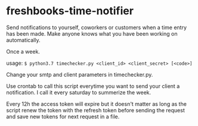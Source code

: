 # freshbooks-time-notifier
Send notifications to yourself, coworkers or customers when a time entry has been made. Make anyone knows what you have been working on automatically.

Once a week.

usage: `$ python3.7 timechecker.py <client_id> <client_secret> [<code>]`

Change your smtp and client parameters in timechecker.py.

Use crontab to call this script everytime you want to send your client a notification. I call it every saturday to summerize the week.

Every 12h the access token will expire but it doesn't matter as long as the script renew the token with the refresh token before sending the request and save new tokens for next request in a file.
